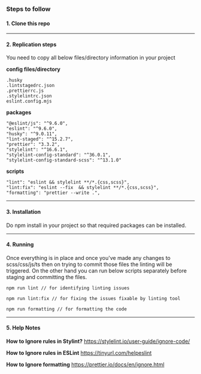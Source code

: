 ### Steps to follow


#### 1. Clone this repo
------
#### 2. Replication steps
You need to copy all below files/directory information in your project
       
**config files/directory**    
```
.husky
.lintstagedrc.json
.prettierrc.js
.stylelintrc.json
eslint.config.mjs
```
**packages**     
```
"@eslint/js": "^9.6.0",
"eslint": "^9.6.0",
"husky": "^9.0.11",
"lint-staged": "^15.2.7",
"prettier": "3.3.2",
"stylelint": "^16.6.1",
"stylelint-config-standard": "^36.0.1",
"stylelint-config-standard-scss": "^13.1.0"
```
**scripts**   
```
"lint": "eslint && stylelint **/*.{css,scss}",
"lint:fix": "eslint --fix  && stylelint **/*.{css,scss}",
"formatting": "prettier --write .",
```
----------

#### 3. Installation     

Do npm install in your project so that required packages can be installed.     

-----------

#### 4. Running

Once everything is in place and once you've made any changes to scss/css/js/ts then on trying to commit those files the linting will be triggered. 
On the other hand you can run below scripts separately before staging and committing the files.
```
npm run lint // for identifying linting issues    

npm run lint:fix // for fixing the issues fixable by linting tool     

npm run formatting // for formatting the code
```   

------------

#### 5. Help Notes

**How to Ignore rules in Stylint?**
https://stylelint.io/user-guide/ignore-code/
     
**How to Ignore rules in ESLint**
https://tinyurl.com/helpeslint
   
**How to Ignore formatting**
https://prettier.io/docs/en/ignore.html